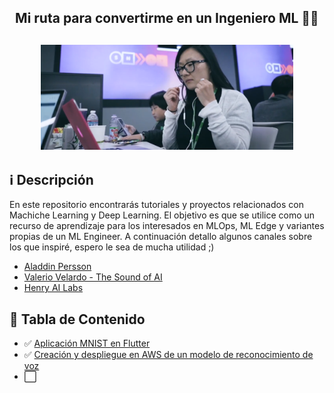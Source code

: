 <h2 align="center">
<p>Mi ruta para convertirme en un Ingeniero ML 👨‍💻</p>
</h2>

<h2 align="center">
<p></p>
<img src="assets/ml.png" width="80%"/>
<p></p>
</h2>

## ℹ️ Descripción
En este repositorio encontrarás tutoriales y proyectos relacionados con Machiche Learning y Deep Learning. El objetivo es que se utilice como un recurso de aprendizaje para los interesados en MLOps, ML Edge y variantes propias de un ML Engineer. A continuación detallo algunos canales sobre los que inspiré, espero le sea de mucha utilidad ;)

- [Aladdin Persson](https://www.youtube.com/c/AladdinPersson)
- [Valerio Velardo - The Sound of AI](https://www.youtube.com/channel/UCZPFjMe1uRSirmSpznqvJfQ)
- [Henry AI Labs](https://www.youtube.com/channel/UCHB9VepY6kYvZjj0Bgxnpbw)

## 📝 Tabla de Contenido

- ✅ [Aplicación MNIST en Flutter](./MNIST-Flutter)
- ✅ [Creación y despliegue en AWS de un modelo de reconocimiento de voz](./Speech-Recognition-Deployment-AWS)
- ⬜️ 